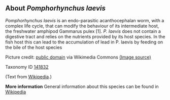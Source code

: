 **About *Pomphorhynchus laevis***
-------------------------
*Pomphorhynchus laevis* is an endo-parasitic acanthocephalan worm, with a complex life cycle, that can modify the behaviour of its intermediate host, the freshwater amphipod Gammarus pulex [1]. *P. laevis* does not contain a digestive tract and relies on the nutrients provided by its host species. In the fish host this can lead to the accumulation of lead in P. laevis by feeding on the bile of the host species

Picture credit: [public domain](https://commons.wikimedia.org/wiki/Main_Page) via Wikimedia Commons [(Image source)](https://upload.wikimedia.org/wikipedia/commons/4/42/C_wegeneri.JPG)

Taxonomy ID [141832](https://www.uniprot.org/taxonomy/141832)

(Text from [Wikipedia](https://en.wikipedia.org/).)

**More information**
General information about this species can be found in [Wikipedia](https://en.wikipedia.org/wiki/Pomphorhynchus_laevis)